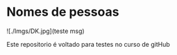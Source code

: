 # Nomes de pessoas

![./Imgs/DK.jpg](teste msg)

Este repositorio é voltado para testes no curso de gitHub